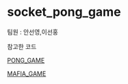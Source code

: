 # socket_pong_game

팀원 : 안선영,이선홍

참고한 코드

[PONG_GAME](https://www.notion.so/dd9467e040324c1a9ad9acc111a4f7af#d10bd8df40ec4ef2bd311591c5e25d67)

[MAFIA_GAME](https://www.notion.so/dd9467e040324c1a9ad9acc111a4f7af#96fa0770c8f549e49c433457630a6097)

